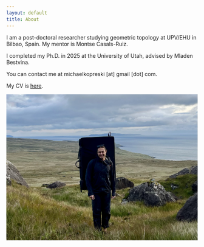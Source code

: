 ```yaml
---
layout: default
title: About
---
```


I am a post-doctoral researcher studying geometric topology at UPV/EHU
in Bilbao, Spain.  My mentor is Montse Casals-Ruiz.

I completed my Ph.D. in 2025 at the University of Utah,
advised by Mladen Bestvina.

You can contact me at michaelkopreski [at] gmail [dot] com.

My CV is [here](/assets/pdf/cv_2024.pdf).

![A picture of me in Skye](/assets/img/skye.jpg)
